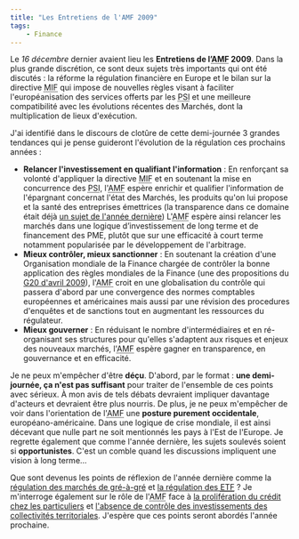 ```yaml
---
title: "Les Entretiens de l'AMF 2009"
tags:
    - Finance
---
```


Le _16 décembre_ dernier avaient lieu les **Entretiens de
l’<abbr title="Autorité des Marchés Financiers">AMF</abbr> 2009**. Dans la plus
grande discrétion, ce sont deux sujets très importants qui ont été discutés : la
réforme la régulation financière en Europe et le bilan sur la directive
<abbr title="Marchés d'Instruments Financiers">MIF</abbr> qui impose de
nouvelles règles visant à faciliter l'européanisation des services offerts par
les <abbr title="Prestataires de Services d'Investissement">PSI</abbr> et une
meilleure compatibilité avec les évolutions récentes des Marchés, dont la
multiplication de lieux d'exécution.

<!-- more -->

J'ai identifié dans le discours de clotûre de cette demi-journée 3 grandes
tendances qui je pense guideront l'évolution de la régulation ces prochains
années :

-   **Relancer l'investissement en qualifiant l'information** : En renforçant sa
    volonté d'appliquer la directive
    <abbr title="Marchés d'Instruments Financiers">MIF</abbr> et en soutenant la
    mise en concurrence des
    <abbr title="Prestataires de Services d'Investissement">PSI</abbr>,
    l'<abbr title="Autorité des Marchés Financiers">AMF</abbr> espère enrichir
    et qualifier l'information de l'épargnant concernat l'état des Marchés, les
    produits qu'on lui propose et la santé des entreprises émettrices (la
    transparence dans ce domaine était déjà
    [un sujet de l'année dernière](/2008/12/les-entretiens-de-lamf-2008-33-suivi-du-controle-dans-les-societes-cotees/))
    L'<abbr title="Autorité des Marchés Financiers">AMF</abbr> espère ainsi
    relancer les marchés dans une logique d’investissement de long terme et de
    financement des PME, plutôt que sur une efficacité à court terme notamment
    popularisée par le développement de l'arbitrage.
-   **Mieux contrôler, mieux sanctionner** : En soutenant la création d'une
    Organisation mondiale de la Finance chargée de contrôler la bonne
    application des règles mondiales de la Finance (une des propositions du
    [G20 d'avril 2009](/2009/04/g20-et-regulation/)),
    l'<abbr title="Autorité des Marchés Financiers">AMF</abbr> croit en une
    globalisation du contrôle qui passera d'abord par une convergence des normes
    comptables européennes et américaines mais aussi par une révision des
    procedures d'enquêtes et de sanctions tout en augmentant les ressources du
    régulateur.
-   **Mieux gouverner** : En réduisant le nombre d'intermédiaires et en
    ré-organisant ses structures pour qu'elles s'adaptent aux risques et enjeux
    des nouveaux marchés,
    l'<abbr title="Autorité des Marchés Financiers">AMF</abbr> espère gagner en
    transparence, en gouvernance et en efficacité.

Je ne peux m'empêcher d'être **déçu**. D'abord, par le format : **une
demi-journée, ça n'est pas suffisant** pour traiter de l'ensemble de ces points
avec sérieux. À mon avis de tels débats devraient impliquer davantage d'acteurs
et devraient être plus nourris. De plus, je ne peux m'empêcher de voir dans
l'orientation de l'<abbr title="Autorité des Marchés Financiers">AMF</abbr> une
**posture purement occidentale**, européano-américaine. Dans une logique de
crise mondiale, il est ainsi décevant que nulle part ne soit mentionnés les pays
à l'Est de l'Europe. Je regrette également que comme l'année dernière, les
sujets soulevés soient si **opportunistes**. C'est un comble quand les
discussions impliquent une vision à long terme…

Que sont devenus les points de réflexion de l'année dernière comme la
[régulation des marchés de gré-à-gré](/2008/12/les-entretiens-de-lamf-2008-23-regulation-des-produits-traites-de-gre-a-gre/)
et
[la régulation des <abbr title="Exchange Traded Fund">ETF</abbr>](/2008/11/les-entretiens-de-lamf-2008-13-regulation-de-la-gestion-dactifs/)
? Je m'interroge également sur le rôle de
l'<abbr title="Autorité des Marchés Financiers">AMF</abbr> face à
[la prolifération du crédit chez les particuliers](/2009/05/lepidemie-continue/)
et
[l'absence de contrôle des investissements des collectivités territoriales](/2009/11/collectivite-qui-controle-les-investissements/).
J'espère que ces points seront abordés l'année prochaine.
